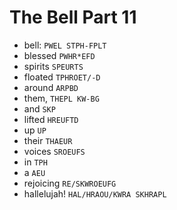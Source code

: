 # The Bell Part 11

* bell: `PWEL STPH-FPLT`
* blessed `PWHR*EFD`
* spirits `SPEURTS`
* floated `TPHROET/-D`
* around `ARPBD`
* them, `THEPL KW-BG`
* and `SKP`
* lifted `HREUFTD`
* up `UP`
* their `THAEUR`
* voices `SROEUFS`
* in `TPH`
* a `AEU`
* rejoicing `RE/SKWROEUFG`
* hallelujah! `HAL/HRAOU/KWRA SKHRAPL`
